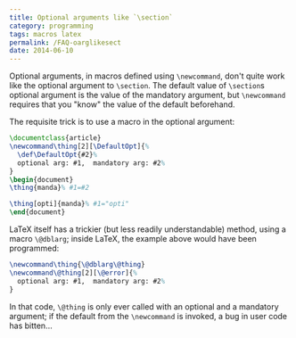 ```yaml
---
title: Optional arguments like `\section`
category: programming
tags: macros latex
permalink: /FAQ-oarglikesect
date: 2014-06-10
---
```


Optional arguments, in macros defined using `\newcommand`, don't
quite work like the optional argument to `\section`.  The default
value of `\section`s optional argument is the value of the
mandatory argument, but `\newcommand` requires that you "know" the
value of the default beforehand.

The requisite trick is to use a macro in the optional argument:
<!-- {% raw %} -->
```latex
\documentclass{article}
\newcommand\thing[2][\DefaultOpt]{%
  \def\DefaultOpt{#2}%
  optional arg: #1,  mandatory arg: #2%
}
\begin{document}
\thing{manda}% #1=#2

\thing[opti]{manda}% #1="opti"
\end{document}
```
<!-- {% endraw %} -->
LaTeX itself has a trickier (but less readily understandable)
method, using a macro `\@dblarg`; inside LaTeX, the example
above would have been programmed:
<!-- {% raw %} -->
```latex
\newcommand\thing{\@dblarg\@thing}
\newcommand\@thing[2][\@error]{%
  optional arg: #1,  mandatory arg: #2%
}
```
<!-- {% endraw %} -->
In that code, `\@thing` is only ever called with an optional and a
mandatory argument; if the default from the `\newcommand` is
invoked, a bug in user code has bitten&hellip;

